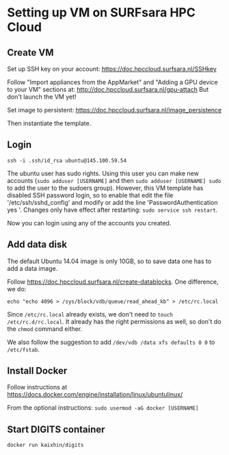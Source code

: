 # Setting up VM on SURFsara HPC Cloud

## Create VM

Set up SSH key on your account:
https://doc.hpccloud.surfsara.nl/SSHkey

Follow "Import appliances from the AppMarket" and "Adding a GPU device to your VM" sections at:
http://doc.hpccloud.surfsara.nl/gpu-attach
But don't launch the VM yet!

Set image to persistent:
https://doc.hpccloud.surfsara.nl/image_persistence

Then instantiate the template.

## Login

    ssh -i .ssh/id_rsa ubuntu@145.100.59.54

The ubuntu user has sudo rights. Using this user you can make new accounts (`sudo adduser [USERNAME]` and then `sudo adduser [USERNAME] sudo` to add the user to the sudoers group). However, this VM template has disabled SSH password login, so to enable that edit the file '/etc/ssh/sshd_config' and modify or add the line 'PasswordAuthentication yes
'. 
Changes only have effect after restarting: `sudo service ssh restart`.

Now you can login using any of the accounts you created.

## Add data disk

The default Ubuntu 14.04 image is only 10GB, so to save data one has to add a data image.

Follow https://doc.hpccloud.surfsara.nl/create-datablocks. One difference, we do:

    echo "echo 4096 > /sys/block/vdb/queue/read_ahead_kb" > /etc/rc.local

Since `/etc/rc.local` already exists, we don't need to `touch /etc/rc.d/rc.local`. It already has the right permissions as well, so don't do the `chmod` command either.

We also follow the suggestion to add `/dev/vdb /data xfs defaults 0 0` to `/etc/fstab`.

## Install Docker

Follow instructions at https://docs.docker.com/engine/installation/linux/ubuntulinux/

From the optional instructions: `sudo usermod -aG docker [USERNAME]`

## Start DIGITS container

    docker run kaixhin/digits
